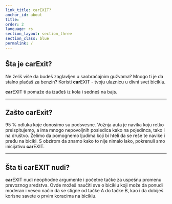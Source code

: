 ```yaml
---
link_title: carEXIT?
anchor_id: about
title:
order: 2
language: rs
section_layout: section_three
section_class: blue
permalink: /
---
```


## Šta je **car**Exit?
Ne želiš više da budeš zaglavljen u saobraćajnim gužvama? Mnogo ti je da stalno plaćaš za benzin? Koristi **car**EXIT - tvoju ulaznicu u divni svet bicikla.

**car**EXIT ti pomaže da izađeš iz kola i sedneš na bajs.

***

## Zašto carExit?
95 % odluka koje donosimo su podsvesne. Vožnja auta je navika koju retko preispitujemo, a ima mnogo nepovoljnih posledica kako na pojedinca, tako i na društvo. Želimo da pomognemo ljudima koji bi hteli da se reše te navike i pređu na bicikl. S obzirom da znamo kako to nije nimalo lako, pokrenuli smo inicijativu **car**EXIT.

***

## Šta ti **car**EXIT nudi?
**car**EXIT nudi neophodne argumente i početne tačke za uspešnu promenu prevoznog sredstva. Ovde možeš naučiti sve o biciklu koji može da ponudi moderan i veseo način da se stigne od tačke A do tačke B, kao i da dobiješ korisne savete o prvim koracima na biciklu.
